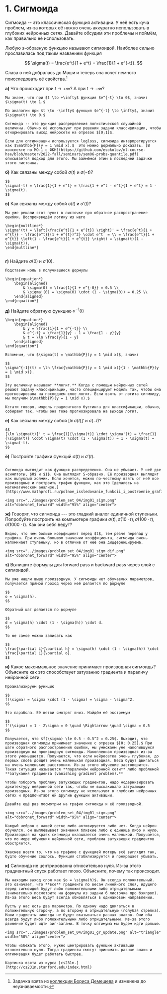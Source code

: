 # 1. Сигмоида

Сигмоида -- это классическая функция активации. У неё есть куча проблем, из-за которых её нужно очень аккуратно использовать в глубоких нейронных сетях. Давайте обсудим эти проблемы и поймём, как правильно её использовать.


Любую $s$-образную функцию называют сигмоидой. Наиболее сильно прославилась под таким названием функция 

$$
\sigma(t) = \frac{e^t}{1 + e^t} = \frac{1}{1 + e^{-t}}.
$$ 

Слава о ней добралась до Маши и теперь она хочет немного поисследовать её свойства.[^mynotebb]


__а)__ Что происходит при $t \to +\infty$? А при $t \to -\infty$?

```{dropdown} Решение
Мы знаем, что при $t \to +\infty$ функция $e^{-t} \to 0$, значит $\sigma(t) \to 1.$ 

По аналогии при $t \to -\infty$ функция $e^{-t} \to \infty$, значит $\sigma(t) \to 0.$ 

Сигмоида -- это функция распределения логистической случайной величины. Обычно её используют при решении задачи классификации, чтобы отнормировать выход нейросети на отрезок $[0;1]$.

Если для оптимизации используется logloss, сигмоида интерпретируется как $\mathbb{P}(y = 1 \mid x).$  Это можно формально доказать. [В конспекте по МО-1 с ФКН](https://github.com/esokolov/ml-course-hse/blob/master/2022-fall/seminars/sem06-probs-quantile.pdf) описывается подход для этого. Мы займёмся этим в последней задачке этого листочка. 

```

__б)__ Как связаны между собой $\sigma(t)$ и  $\sigma(-t)$?

```{dropdown} Решение
$$
\sigma(-t) = \frac{1}{1 + e^t} = \frac{1 + e^t - e^t}{1 + e^t} = 1 - \sigma(t).
$$

```

__в)__ Как связаны между собой $\sigma(t)$ и $\sigma'(t)$? 

```{dropdown} Решение
Мы уже решали этот пункт в листочке про обратное распространение ошибки. Воспроизведём логику из него 

\begin{multline*}
\sigma'(t) = \left(\frac{e^t}{1 + e^{t}} \right)' = \frac{e^t}{1 + e^{t}} - \frac{e^t}{(1 + e^{t})^2} \cdot e^t  = \\ = \frac{e^t}{1 + e^{t}} \left(1 - \frac{e^t}{1 + e^{t}} \right) = \sigma(t)(1 - \sigma(t)).
\end{multline*}


```

__г)__ Найдите $\sigma(0)$ и $\sigma'(0)$.

```{dropdown} Решение
Подставим ноль в получившиеся формулы

\begin{equation*} 
	\begin{aligned}
		& \sigma(0) = \frac{1}{1 + e^{-0}} = 0.5 \\
		& \sigma'(0) = \sigma(0) \cdot (1 - \sigma(0)) = 0.25 \\
	\end{aligned}
\end{equation*}

```

__д)__ Найдите обратную функцию $\sigma^{-1}(t)$

```{dropdown} Решение
\begin{equation*} 
	\begin{aligned}
		& y = \frac{1}{1 + e^{-t}} \\
		& e^{-t} = \frac{1}{y} - 1 = \frac{1 - y}{y}
		& t = \ln \frac{y}{1 - y}
	\end{aligned}
\end{equation*}

Вспомним, что $\sigma(t) = \mathbb{P}(y = 1 \mid x)$, значит 

$$
\sigma^{-1}(t) = \ln \frac{\mathbb{P}(y = 1 \mid x)}{1 - \mathbb{P}(y = 1 \mid x)}. 
$$

Эту величину называют **логит.** Когда с помощью нейронных сетей решают задачу классификации, часто специфицируют модель так, чтобы она прогнозировала на последнем слое логит. Если взять от логита сигмоиду, мы получим $\mathbb{P}(y = 1 \mid x).$ 

Кстати говоря, модель градиентного бустинга для классификации, обычно, собирают так, чтобы она тоже прогнозировала на выходе логит.

```

__е)__ Как связаны между собой $[\ln \sigma(t)]'$ и $\sigma(-t)$?

```{dropdown} Решение
$$
[\ln \sigma(t)]'_t = \frac{1}{\sigma(t)} \cdot \sigma'(t) = \frac{1}{\sigma(t)} \cdot \sigma(t) \cdot (1 - \sigma(t)) = 1 - \sigma(t) = \sigma(-t).
$$

```

__ё)__ Постройте графики функций $\sigma(t)$ и $\sigma'(t)$.

```{dropdown} Решение

Сигмоида выглядит как функция распределения. Она не убывает. У неё две асимптоты, $0$ и $1$. Она выглядит S-образно. Её производная выглядит как выпуклый холмик. Если хочется, можно по-честному взять от неё все производные и построить график функции, как это [делалось на математическом анализе.](http://www.mathprofi.ru/polnoe_issledovanie_funkcii_i_postroenie_grafika.html) 

<img src="../images/problem_set_04/img01_sigm.png" alt="dobronet_forward" width="95%" align="center">

```

__ж)__ Говорят, что сигмоида --- это гладкий аналог единичной ступеньки. Попробуйте построить на компьютере графики $\sigma(t), \sigma(10\cdot t), \sigma(100\cdot t), \sigma(1000\cdot t)$. Как они себя ведут?

```{dropdown} Решение
Видно, что чем больше коэффициент перед $t$, тем резче перепад у графика. При очень большом значении коэффициента, сигмоида очень напоминает ступеньку, но в отличие от неё она дифференцируема. 

<img src="../images/problem_set_04/img01_sigm_dif.png" alt="dobronet_forward" width="95%" align="center">

```

__з)__ Выпишите формулы для forward pass и backward pass через слой с сигмоидой.

```{dropdown} Решение
Мы уже нашли выше производную. У сигмоиды нет обучаемых параметров, получается прямой проход через неё делается по формуле

$$
o = \sigma(h).
$$

Обратный шаг делается по формуле

$$
d = \sigma(h) \cdot (1 - \sigma(h)) \cdot d.
$$

То же самое можно записать как 

$$
\frac{\partial L}{\partial h} = \sigma(h) \cdot (1 - \sigma(h)) \cdot \frac{\partial L}{\partial o}.
$$

```

__и)__ Какое максимальное значение принимает производная сигмоиды? Объясните как это способствует затуханию градиента и параличу нейронной сети.

```{dropdown} Решение
Проанализируем функцию 

$$
f(\sigma) = \sigma \cdot (1 - \sigma) = \sigma - \sigma^2.
$$

Это парабола. Её ветви смотрят вниз. Найдём её экстремум

$$
f'(\sigma) = 1 - 2\sigma = 0 \quad \Rightarrow \quad \sigma = 0.5
$$

Получается, что $f(\sigma) \le 0.5 - 0.5^2 = 0.25$. Выходит, что производная сигмоиды принимает значение с отрезка $[0; 0.25].$ При шаге обратного распространения ошибки, мы умножаем уже накопившуюся производную на производную сигмоиды. Накопленная производная из-за этого уменьшается. Получается, что если нейросетка очень глубокая, до первых слоёв дойдёт очень маленькая производная. Веса будут двигаться на очень маленькие расстояния. Из-за этого обучение застопорится. Такая ситуация называется **параличём нейронной сети** либо проблемой **затухания градиента (vanishing gradient problem).**

Чтобы побороть проблему затухающих градиентов, надо модернизировать архитектуру нейронной сети так, чтобы не выскакивало затухающих производных. Из-за этого сигмоиду не используют в глубоких нейронных сетях и предпочитают ей другие функции активации. 

Давайте ещё раз посмотрим на график сигмоиды и её производной. 

<img src="../images/problem_set_04/img01_sigm.png" alt="dobronet_forward" width="95%" align="center">

Каждый нейрон в нашей сетке либо активируется либо нет. Когда нейрон обучился, он выплёвывает значения близкие либо к единице либо к нулю. Производная на краях сигмоиды оказывается очень маленькой. Получается, что по мере обучения нейронной сети, проблема затухающих градиентов обостряется. 

Ужаснее всего то, что на графике с функцией потерь всё выглядит так, будто обучение сошлось. Функция стабилизируется и прекращает убывать.

```

__к)__ Сигмоида не центрированна относительно нуля. Из-за этого градиентный спуск работает плохо. Объясните, почему так происходит. 

```{dropdown} Решение
Мы находим выход слоя как $o = \sigma(h)$. Он всегда положительный. Это означает, что **все** градиенты по весам линейного слоя, идущего перед сигмоидой будут либо положительными либо отрицательными (внимательно посмотрите на формулы из задачи 6 листочка про бэкпроп). Из-за этого веса будут всегда обновляться в одинаковом направлении.

Пусть у нас есть два параметра. По одному надо двигаться в положительную сторону, а по второму в отрицательную (голубая стрелка). Наши градиенты никогда не будут оказываться разных знаков. Они оба всегда будут либо положительными либо отрицательными. Из-за этого движение будет идти зиг-загами. В точку оптимума мы будем идти дольше. 

<img src="../images/problem_set_04/img01_gr_update.png" alt="triangle" width="50%" align="center">

Чтобы избежать этого, нужно центрировать функцию активации относительно нуля. Тогда градиенты смогут принимать разные знаки и оптимизация будет работать быстрее. 

Картинка взята из курса [cs231n.](http://cs231n.stanford.edu/index.html)

```

[^mynotebb]: Задачка взята из [коллекции Бориса Демешева](https://github.com/bdemeshev/mlearn_pro) и изменена до неузнаваемости. 
